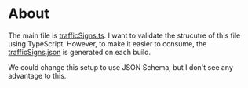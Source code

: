 # About

The main file is [trafficSigns.ts](../trafficSigns.ts). I want to validate the strucutre of this file using TypeScript. However, to make it easier to consume, the [trafficSigns.json](./trafficSigns.json) is generated on each build.

We could change this setup to use JSON Schema, but I don't see any advantage to this.
